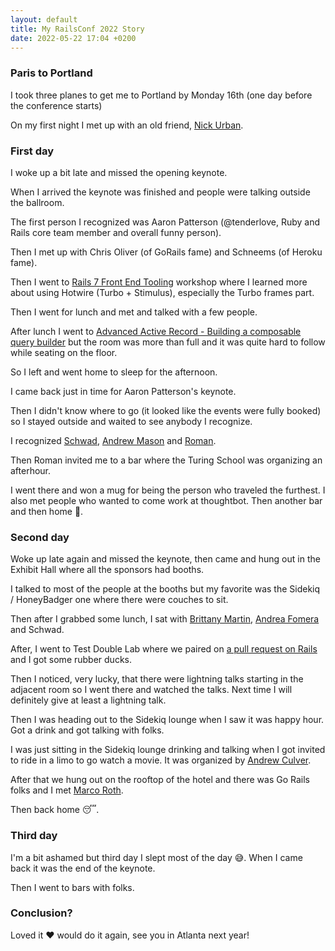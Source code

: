 ```yaml
---
layout: default
title: My RailsConf 2022 Story
date: 2022-05-22 17:04 +0200
---
```


### Paris to Portland

I took three planes to get me to Portland by Monday 16th (one day before the
conference starts)

On my first night I met up with an old friend, [Nick
Urban](https://www.nickurban.com).

### First day

I woke up a bit late and missed the opening keynote.

When I arrived the keynote was finished and people were talking outside the
ballroom.

The first person I recognized was Aaron Patterson (@tenderlove, Ruby
and Rails core team member and overall funny person).

Then I met up with Chris Oliver (of GoRails fame) and Schneems (of Heroku fame).

Then I went to
[Rails 7 Front End Tooling](https://railsconf.com/program/workshops#session-1300)
workshop where I learned more about using Hotwire (Turbo + Stimulus), especially
the Turbo frames part.

Then I went for lunch and met and talked with a few people.

After lunch I went to [Advanced Active Record - Building a composable query
builder](https://railsconf.com/program/workshops#session-1280) but the room was
more than full and it was quite hard to follow while seating on the floor.

So I left and went home to sleep for the afternoon.

I came back just in time for Aaron Patterson's keynote.

Then I didn't know where to go (it looked like the events were fully booked) so
I stayed outside and waited to see anybody I recognize.

I recognized [Schwad](https://twitter.com/schwad_rb), [Andrew
Mason](https://twitter.com/andrewmcodes) and
[Roman](https://twitter.com/schmope).

Then Roman invited me to a bar where the Turing School was organizing an
afterhour.

I went there and won a mug for being the person who traveled the furthest. I
also met people who wanted to come work at thoughtbot. Then another bar and then
home 🤗.

### Second day

Woke up late again and missed the keynote, then came and hung out in the Exhibit
Hall where all the sponsors had booths.

I talked to most of the people at the booths but my favorite was the Sidekiq /
HoneyBadger one where there were couches to sit.

Then after I grabbed some lunch, I sat with [Brittany
Martin](https://twitter.com/brittjmartin), [Andrea
Fomera](https://twitter.com/afomera) and Schwad.

After, I went to Test Double Lab where we paired on [a pull request on
Rails](https://github.com/rails/rails/pull/45104) and I got some rubber ducks.

Then I noticed, very lucky, that there were lightning talks starting in the
adjacent room so I went there and watched the talks. Next time I will definitely
give at least a lightning talk.

Then I was heading out to the Sidekiq lounge when I saw it was happy hour. Got a
drink and got talking with folks.

I was just sitting in the Sidekiq lounge drinking and talking when I got invited
to ride in a limo to go watch a movie. It was organized by [Andrew
Culver](https://twitter.com/andrewculver).

After that we hung out on the rooftop of the hotel and there was Go Rails folks
and I met [Marco Roth](https://twitter.com/marcoroth_).

Then back home 😴.

### Third day

I'm a bit ashamed but third day I slept most of the day 😅. When I came back it
was the end of the keynote.

Then I went to bars with folks.

### Conclusion?

Loved it ❤️ would do it again, see you in Atlanta next year!
